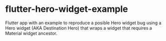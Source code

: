 # flutter-hero-widget-example
Flutter app with an example to reproduce a posible Hero widget bug using a Hero widget (AKA Destination Hero) that wraps a widget that requires a Material widget ancestor.
